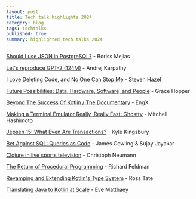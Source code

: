 ```yaml
---
layout: post
title: Tech talk highlights 2024
category: blog
tags: techtalks 
published: true
summary: highlighted tech talks 2024
---
```


[Should I use JSON in PostgreSQL?](https://www.youtube.com/watch?v=ALxu-QioZpE) - Boriss Mejias

[Let's reproduce GPT-2 (124M)](https://www.youtube.com/watch?v=l8pRSuU81PU) - Andrej Karpathy

[I Love Deleting Code, and No One Can Stop Me](https://www.youtube.com/watch?v=y376JcBl1t8) - Steven Hazel

[Future Possibilities: Data, Hardware, Software, and People](https://www.youtube.com/watch?v=si9iqF5uTFk) - Grace Hopper

[Beyond The Success Of Kotlin / The Documentary](https://www.youtube.com/watch?v=E8CtE7qTb-Q) - EngX

[Making a Terminal Emulator Really, Really Fast: Ghostty](https://www.youtube.com/watch?v=cPaGkEesw20&t=3015s) - Mitchell Hashimoto

[Jepsen 15: What Even Are Transactions?](https://www.youtube.com/watch?v=ecZp6cWhDjg) - Kyle Kingsbury

[Bet Against SQL: Queries as Code](https://www.youtube.com/watch?v=dS9jtih4dI4) - James Cowling & Sujay Jayakar

[Clojure in live sports television](https://www.youtube.com/watch?v=kIhY4VDa820) - Christoph Neumann

[The Return of Procedural Programming](https://www.youtube.com/watch?v=vQPHtAxOZZw) - Richard Feldman

[Revamping and Extending Kotlin's Type System](https://www.youtube.com/watch?v=3uNpmhHwkuQ) - Ross Tate

[Translating Java to Kotlin at Scale](https://www.youtube.com/watch?v=zfnOjAYdWrc) - Eve Matthaey
